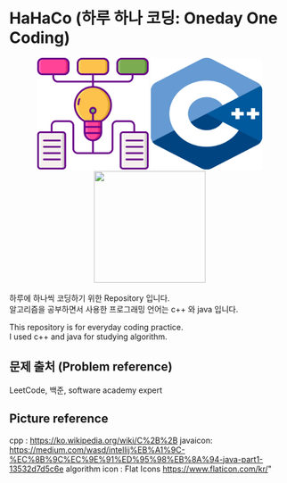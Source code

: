 # HaHaCo (하루 하나 코딩: Oneday One Coding)  

<p align="center"> 
<img src="/image/algorithm.png" width="200" height="200">
<img src="/image/cpppicture.png" width="200" height="200">
<img src="./javaicon.JPG" width="200" height="200">
</p>


하루에 하나씩 코딩하기 위한 Repository 입니다.  
알고리즘을 공부하면서 사용한 프로그래밍 언어는 c++ 와 java 입니다.  

This repository is for everyday coding practice.  
I used c++ and java for studying algorithm.  

## 문제 출처 (Problem reference)
LeetCode, 백준, software academy expert  

## Picture reference  
cpp : https://ko.wikipedia.org/wiki/C%2B%2B 
javaicon: https://medium.com/wasd/intellij%EB%A1%9C-%EC%8B%9C%EC%9E%91%ED%95%98%EB%8A%94-java-part1-13532d7d5c6e 
algorithm icon : Flat Icons https://www.flaticon.com/kr/"  